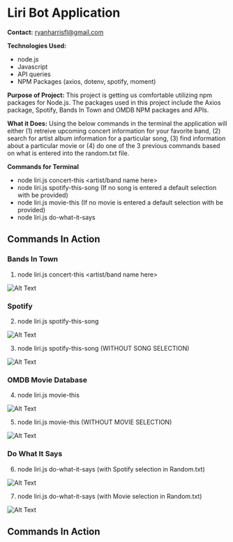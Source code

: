 # Liri Bot Application 

**Contact:** ryanharrisfl@gmail.com

**Technologies Used:** 
* node.js
* Javascript
* API queries
* NPM Packages (axios, dotenv, spotify, moment)

**Purpose of Project:** This project is getting us comfortable utilizing npm packages for Node.js. The packages used in this project include the Axios package, Spotify, Bands In Town and OMDB NPM packages and APIs. 

**What it Does:** Using the below commands in the terminal the application will either (1) retreive upcoming concert information for your favorite band, (2) search for artist album information for a particular song, (3) find information about a particular movie or (4) do one of the 3 previous commands based on what is entered into the random.txt file. 

**Commands for Terminal**
* node liri.js concert-this <artist/band name here>
* node liri.js spotify-this-song <song name here> (If no song is entered a default selection with be provided)
* node liri.js movie-this <movie name here> (If no movie is entered a default selection with be provided)
* node liri.js do-what-it-says

## Commands In Action 

### Bands In Town

1. node liri.js concert-this <artist/band name here>

![Alt Text](https://github.com/RyanHarrisFL/liri-node-app/blob/master/assets/concert-this.gif)

### Spotify

2. node liri.js spotify-this-song <song name here>

![Alt Text](https://github.com/RyanHarrisFL/liri-node-app/blob/master/assets/spotify-purple-rain.gif)

3. node liri.js spotify-this-song (WITHOUT SONG SELECTION)

![Alt Text](https://github.com/RyanHarrisFL/liri-node-app/blob/master/assets/spotify-no-choice-the-sign-default.gif)

### OMDB Movie Database

4. node liri.js movie-this <movie name here>

![Alt Text](https://github.com/RyanHarrisFL/liri-node-app/blob/master/assets/movie-this-fellowship.gif)

5. node liri.js movie-this (WITHOUT MOVIE SELECTION)

![Alt Text](https://github.com/RyanHarrisFL/liri-node-app/blob/master/assets/movie-this-default-mr-nobody.gif)

### Do What It Says

6. node liri.js do-what-it-says (with Spotify selection in Random.txt)

![Alt Text](https://github.com/RyanHarrisFL/liri-node-app/blob/master/assets/do-what-it-says-spotify.gif)

7. node liri.js do-what-it-says (with Movie selection in Random.txt)

![Alt Text](https://github.com/RyanHarrisFL/liri-node-app/blob/master/assets/do-what-it-says-movie.gif)


## Commands In Action 

